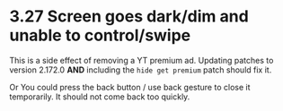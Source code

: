# 3.27 Screen goes dark/dim and unable to control/swipe

This is a side effect of removing a YT premium ad. Updating patches to version 2.172.0 **AND** including the `hide get premium` patch should fix it.

Or You could press the back button / use back gesture to close it temporarily. It should not come back too quickly.

